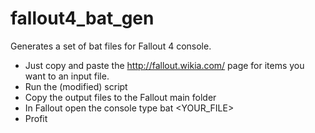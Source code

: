 # fallout4_bat_gen
Generates a set of bat files for Fallout 4 console. 

 - Just copy and paste the http://fallout.wikia.com/ page for items you want to an input file.
 - Run the (modified) script
 - Copy the output files to the Fallout main folder
 - In Fallout open the console type bat <YOUR_FILE>
 - Profit

